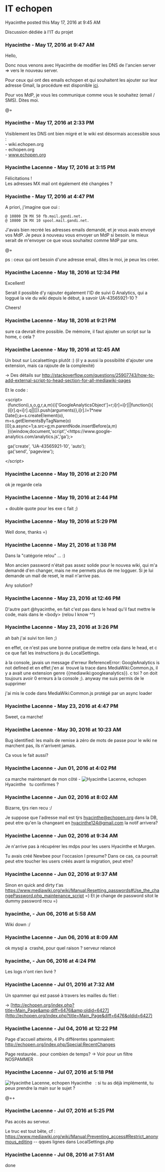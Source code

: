 #  IT echopen

Hyacinthe posted this May 17, 2016 at 9:45 AM

Discussion dédiée à l'IT du projet

### **Hyacinthe** - May 17, 2016 at 9:47 AM

Hello,  
  
Donc nous venons avec Hyacinthe de modifier les DNS de l'ancien server =&gt; vers
le nouveau server.  
  
Pour ceux qui ont des emails echopen et qui souhaitent les ajouter sur leur
adresse Gmail, la procédure est disponible
[ici](https://wiki.gandi.net/fr/mail/standard-settings/gmail).  
  
Pour vos MdP, je vous les communique comme vous le souhaitez (email / SMS).
Dites moi.  
  
@+

### **Hyacinthe** - May 17, 2016 at 2:33 PM

Visiblement les DNS ont bien migré et le wiki est désormais accessible sous :  
\- wiki.echopen.org  
\- echopen.org  
\- www.echopen.org

### **Hyacinthe Lacenne** - May 17, 2016 at 3:15 PM

Félicitations !  
Les adresses MX mail ont également été changées ?

### **Hyacinthe** - May 17, 2016 at 4:47 PM

A priori, j'imagine que oui :  
  

    
    
    @ 10800 IN MX 50 fb.mail.gandi.net.
    @ 10800 IN MX 10 spool.mail.gandi.net.

  
J'avais bien recréé les adresses emails demandé, et je vous avais envoyé vos
MdP. Je peux à nouveau vous envoyer un MdP si besoin. le mieux serait de
m'envoyer ce que vous souhaitez comme MdP par sms.  
  
@+  
  
ps : ceux qui ont besoin d'une adresse email, dites le moi, je peux les créer.

### **Hyacinthe Lacenne** - May 18, 2016 at 12:34 PM

Excellent!  
  
Serait il possible d'y rajouter également l'ID de suivi G Analytics, qui a
loggué la vie du wiki depuis le début, à savoir UA-43565921-10 ?  
  
Cheers!

### **Hyacinthe Lacenne** - May 18, 2016 at 9:21 PM

sure ca devrait être possible. De mémoire, il faut ajouter un script sur la
home, c cela ?

### **Hyacinthe Lacenne** - May 19, 2016 at 12:45 AM

Un bout sur Localsettings plutôt :) (il y a aussi la possibilité d'ajouter une
extension, mais ca rajoute de la complexité)  
  
-&gt; Des détails sur <http://stackoverflow.com/questions/25907743/how-to-add-external-script-to-head-section-for-all-mediawiki-pages>  
  
Et le code :  
  
&lt;script&gt;  
  (function(i,s,o,g,r,a,m){i['GoogleAnalyticsObject']=r;i[r]=i[r]||function(){  
  (i[r].q=i[r].q||[]).push(arguments)},i[r].l=1*new
Date();a=s.createElement(o),  
m=s.getElementsByTagName(o)[0];a.async=1;a.src=g;m.parentNode.insertBefore(a,m)  
  })(window,document,'script','<https://www.google-
analytics.com/analytics.js','ga');>  
  
  ga('create', 'UA-43565921-10', 'auto');  
  ga('send', 'pageview');  
  
&lt;/script&gt;

### **Hyacinthe Lacenne** - May 19, 2016 at 2:20 PM

ok je regarde cela

### **Hyacinthe Lacenne** - May 19, 2016 at 2:44 PM

\+ double quote pour les exe c fait ;)

### **Hyacinthe Lacenne** - May 19, 2016 at 5:29 PM

Well done, thanks =)

### **Hyacinthe Lacenne** - May 21, 2016 at 1:38 PM

Dans la "catégorie relou" ... :)  
  
Mon ancien password n'était pas assez solide pour le nouvea wiki, qui m'a
demandé d'en changer, mais ne me permets plus de me logguer. Si je lui demande
un mail de reset, le mail n'arrive pas.  
  
Any solution?

### **Hyacinthe Lacenne** - May 23, 2016 at 12:46 PM

D'autre part @hyacinthe, en fait c'est pas dans le head qu'il faut mettre le code,
mais dans le &lt;body&gt; (relou I know ^^)

### **Hyacinthe Lacenne** - May 23, 2016 at 3:26 PM

ah bah j'ai suivi ton lien ;)  
  
en effet, ce n'est pas une bonne pratique de mettre cela dans le head, et c ce
que fait les instructions js du LocalSettings.  
  
à la console, javais un message d'erreur ReferenceError: GoogleAnalytics is
not defined et en effet j'en ai  trouvé la trace dans MediaWiki:Common.js,
il y a avait une extension genre {{mediawiki:googleanalytics}}. c toi ? on
doit toujours avoir 0 erreurs à la console ;). anyway me suis permis de le
supprimer  
  
j'ai mis le code dans MediaWiki:Common.js protégé par un async loader

### **Hyacinthe Lacenne** - May 23, 2016 at 4:47 PM

Sweet, ca marche!

### **Hyacinthe Lacenne** - May 30, 2016 at 10:23 AM

Bug identified: les mails de remise à zéro de mots de passe pour le wiki ne
marchent pas, ils n'arrivent jamais.  
  
Ca vous le fait aussi?

### **Hyacinthe Lacenne** - Jun 01, 2016 at 4:02 PM

ca marche maintenant de mon côté -  ![Hyacinthe Lacenne,
echopen](./../../zz_assets/images/avatars/2157822.png) Hyacinthe   tu confirmes ?

### **Hyacinthe Lacenne** - Jun 02, 2016 at 8:02 AM

Bizarre, tjrs rien recu :/  
  
Je suppose que l'adresse mail est tjrs
[hyacinthe@echopen.org](mailto:hyacinthe@echopen.org) dans la DB, peut etre qu'en la
changeant en [hyacinthe124@gmail.com](mailto:hyacinthe124@gmail.com) la notif arrivera?

### **Hyacinthe Lacenne** - Jun 02, 2016 at 9:34 AM

Je n'arrive pas à récupérer les mdps pour les users Hyacinthe et Murgen.  
  
Tu avais créé Newbee pour l'occasion I presume? Dans ce cas, ca pourrait peut
etre toucher les users créés avant la migration, peut etre?

### **Hyacinthe Lacenne** - Jun 02, 2016 at 9:37 AM

Sinon en quick and dirty t'as  
<https://www.mediawiki.org/wiki/Manual:Resetting_passwords#Use_the_changePassword.php_maintenance_script>
=) Et je change de password sitot le dummy password recu =)

### **hyacinthe,** - Jun 06, 2016 at 5:58 AM

Wiki down :/

### **Hyacinthe Lacenne** - Jun 06, 2016 at 8:09 AM

ok mysql a  crashé, pour quel raison ? serveur relancé

### **hyacinthe,** - Jun 06, 2016 at 4:24 PM

Les logs n'ont rien livré ?

### **Hyacinthe Lacenne** - Jul 01, 2016 at 7:32 AM

Un spammer qui est passé à travers les mailles du filet :  
  
-&gt; [http://echopen.org/index.php?title=Main_Page&amp;diff=6476&amp;oldid=6427](http://echopen.org/index.php?title=Main_Page&diff=6476&oldid=6427)

### **Hyacinthe Lacenne** - Jul 04, 2016 at 12:22 PM

Page d'accueil atteinte, 4 IPs différentes spammaient:
<http://echopen.org/index.php/Special:RecentChanges>  
  
Page restaurée.. pour combien de temps? -&gt; Voir pour un filtre NOSPAMMER

### **Hyacinthe Lacenne** - Jul 07, 2016 at 5:18 PM

![Hyacinthe Lacenne, echopen](./../../zz_assets/images/avatars/2157822.png) Hyacinthe   :
si tu as déjà implémenté, tu peux prendre la main sur le sujet ?  
  
@++

### **Hyacinthe Lacenne** - Jul 07, 2016 at 5:25 PM

Pas accès au serveur.  
  
Le truc est tout bête, cf :
<https://www.mediawiki.org/wiki/Manual:Preventing_access#Restrict_anonymous_editing>
\-- qques lignes dans LocalSettings.php

### **Hyacinthe Lacenne** - Jul 08, 2016 at 7:51 AM

done

